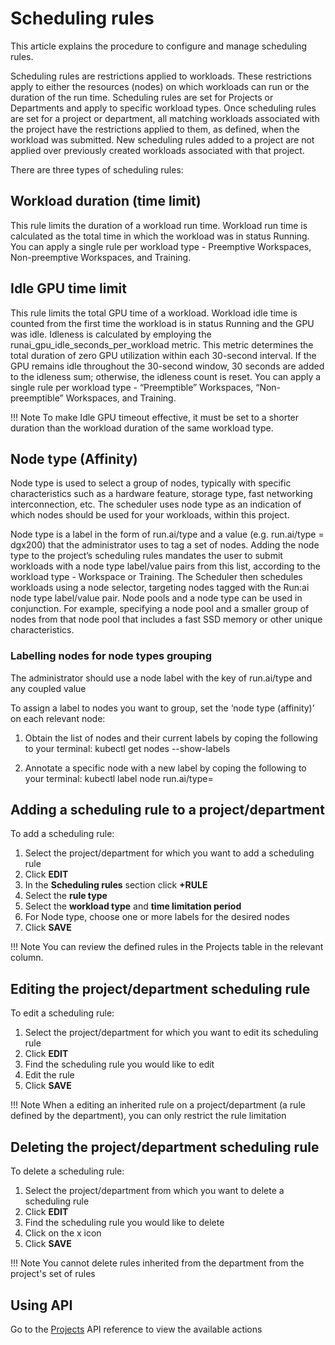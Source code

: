 # Scheduling rules

This article explains the procedure to configure and manage scheduling rules. 

Scheduling rules are restrictions applied to workloads. These restrictions apply to either the resources (nodes) on which workloads can run or the duration of the  run time. Scheduling rules are set for Projects or Departments and apply to specific workload types. Once scheduling rules are set for a project or department, all matching workloads associated with the project have the restrictions applied to them, as defined, when the workload was submitted. New scheduling rules added to a project are not applied over previously created workloads associated with that project.

There are three types of scheduling rules:

## Workload duration (time limit) 

This rule limits the duration of a workload run time. Workload run time is calculated as the total time in which the workload was in status Running. You can apply a single rule per workload type - Preemptive Workspaces, Non-preemptive Workspaces, and Training.

## Idle GPU time limit 

This rule limits the total GPU time of a workload. Workload idle time is counted from the first time the workload is in status Running and the GPU was idle.
Idleness is calculated by employing the runai_gpu_idle_seconds_per_workload metric. This metric determines the total duration of zero GPU utilization within each 30-second interval. If the GPU remains idle throughout the 30-second window, 30 seconds are added to the idleness sum; otherwise, the idleness count is reset. You can apply a single rule per workload type - “Preemptible” Workspaces, “Non-preemptible” Workspaces, and Training.


!!! Note
    To make Idle GPU timeout effective, it must be set to a shorter duration than the workload duration of the same workload type.

## Node type (Affinity)

Node type is used to select a group of nodes, typically with specific characteristics such as a hardware feature, storage type, fast networking interconnection, etc. The scheduler uses node type as an indication of which nodes should be used for your workloads, within this project. 

Node type is a label in the form of run.ai/type and a value (e.g. run.ai/type = dgx200) that the administrator uses to tag a set of nodes. Adding the node type to the project’s scheduling rules mandates the user to submit workloads with a node type label/value pairs from this list, according to the workload type - Workspace or Training. The Scheduler then schedules workloads using a node selector, targeting nodes tagged with the Run:ai node type label/value pair. Node pools and a node type can be used in conjunction. For example, specifying a node pool and a smaller group of nodes from that node pool that includes a fast SSD memory or other unique characteristics.

### Labelling nodes for node types grouping

The administrator should use a node label with the key of run.ai/type and any coupled value

To assign a label to nodes you want to group, set the ‘node type (affinity)’ on each relevant node:

1. Obtain the list of nodes and their current labels by coping the following to your terminal:
kubectl get nodes --show-labels

2. Annotate a specific node with a new label by coping the following to your terminal:
kubectl label node <node-name> run.ai/type=<value>

## Adding a scheduling rule to a project/department

To add a scheduling rule:

1. Select the project/department for which you want to add a scheduling rule  
2. Click **EDIT**  
3. In the **Scheduling rules** section click **\+RULE**  
4. Select the **rule type**  
5. Select the **workload type** and **time limitation period**  
6. For Node type, choose one or more labels for the desired nodes  
7. Click **SAVE**

!!! Note
    You can review the defined rules in the Projects table in the relevant column.

## Editing the project/department scheduling rule

To edit a scheduling rule:

1. Select the project/department for which you want to edit its scheduling rule  
2. Click **EDIT**  
3. Find the scheduling rule you would like to edit  
4. Edit the rule  
5. Click **SAVE**

!!! Note
    When a editing an inherited rule on a project/department (a rule defined by the department), you can only restrict the rule limitation

## Deleting the project/department scheduling rule

To delete a scheduling rule:

1. Select the project/department from which you want to delete a scheduling rule  
2. Click **EDIT**  
3. Find the scheduling rule you would like to delete  
4. Click on the x icon  
5. Click **SAVE**

!!! Note
    You cannot delete rules inherited from the department from the project's set of rules

## Using API

Go to the [Projects](https://app.run.ai/api/docs#tag/Projects/operation/create_project) API reference to view the available actions

